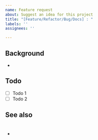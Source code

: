 ```yaml
---
name: Feature request
about: Suggest an idea for this project
title: "[Feature/Refactor/Bug/Docs] : "
labels: ''
assignees: ''

---
```

## Background
-

## Todo
- [ ] Todo 1
- [ ] Todo 2

## See also
- #
